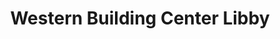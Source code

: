 ---
title: "Western Building Center Libby"
url: /libby/western-building-center-libby/
shop: hardware
---